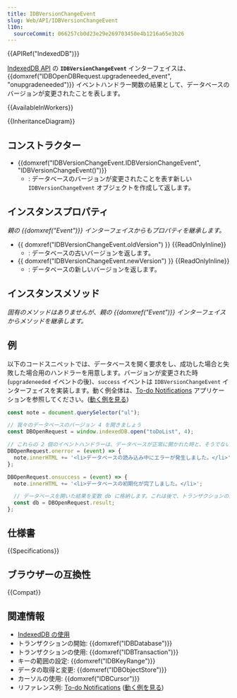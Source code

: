 ```yaml
---
title: IDBVersionChangeEvent
slug: Web/API/IDBVersionChangeEvent
l10n:
  sourceCommit: 066257cb0d23e29e269703450e4b1216a65e3b26
---
```


{{APIRef("IndexedDB")}}

[IndexedDB API](/ja/docs/Web/API/IndexedDB_API) の **`IDBVersionChangeEvent`** インターフェイスは、{{domxref("IDBOpenDBRequest.upgradeneeded_event", "onupgradeneeded")}} イベントハンドラー関数の結果として、データベースのバージョンが変更されたことを表します。

{{AvailableInWorkers}}

{{InheritanceDiagram}}

## コンストラクター

- {{domxref("IDBVersionChangeEvent.IDBVersionChangeEvent", "IDBVersionChangeEvent()")}}
  - : データベースのバージョンが変更されたことを表す新しい `IDBVersionChangeEvent` オブジェクトを作成して返します。

## インスタンスプロパティ

_親の {{domxref("Event")}} インターフェイスからもプロパティを継承します。_

- {{ domxref("IDBVersionChangeEvent.oldVersion") }} {{ReadOnlyInline}}
  - : データベースの古いバージョンを返します。
- {{ domxref("IDBVersionChangeEvent.newVersion") }} {{ReadOnlyInline}}
  - : データベースの新しいバージョンを返します。

## インスタンスメソッド

_固有のメソッドはありませんが、親の {{domxref("Event")}} インターフェイスからメソッドを継承します。_

## 例

以下のコードスニペットでは、データベースを開く要求をし、成功した場合と失敗した場合用のハンドラーを用意します。バージョンが変更された時 (`upgradeneeded` イベントの後)、`success` イベントは `IDBVersionChangeEvent` インターフェイスを実装します。動く例全体は、[To-do Notifications](https://github.com/mdn/dom-examples/tree/main/to-do-notifications) アプリケーションを参照してください。([動く例を見る](https://mdn.github.io/dom-examples/to-do-notifications/))

```js
const note = document.querySelector("ul");

// 我々のデータベースのバージョン 4 を開きましょう
const DBOpenRequest = window.indexedDB.open("toDoList", 4);

// これらの 2 個のイベントハンドラーは、データベースが正常に開かれた時と、そうでない時に動きます
DBOpenRequest.onerror = (event) => {
  note.innerHTML += '<li>データベースの読み込み中にエラーが発生しました。</li>';
};

DBOpenRequest.onsuccess = (event) => {
  note.innerHTML += '<li>データベースの初期化が完了しました。</li>';

  // データベースを開いた結果を変数 db に格納します。これは後で、トランザクションの開始などたくさん使います。
  const db = DBOpenRequest.result;
};
```

## 仕様書

{{Specifications}}

## ブラウザーの互換性

{{Compat}}

## 関連情報

- [IndexedDB の使用](/ja/docs/Web/API/IndexedDB_API/Using_IndexedDB)
- トランザクションの開始: {{domxref("IDBDatabase")}}
- トランザクションの使用: {{domxref("IDBTransaction")}}
- キーの範囲の設定: {{domxref("IDBKeyRange")}}
- データの取得と変更: {{domxref("IDBObjectStore")}}
- カーソルの使用: {{domxref("IDBCursor")}}
- リファレンス例: [To-do Notifications](https://github.com/mdn/dom-examples/tree/main/to-do-notifications) ([動く例を見る](https://mdn.github.io/dom-examples/to-do-notifications/))
